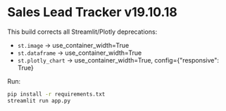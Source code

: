 # Sales Lead Tracker v19.10.18

This build corrects all Streamlit/Plotly deprecations:
- `st.image` → use_container_width=True
- `st.dataframe` → use_container_width=True
- `st.plotly_chart` → use_container_width=True, config={"responsive": True}

Run:
```bash
pip install -r requirements.txt
streamlit run app.py
```
